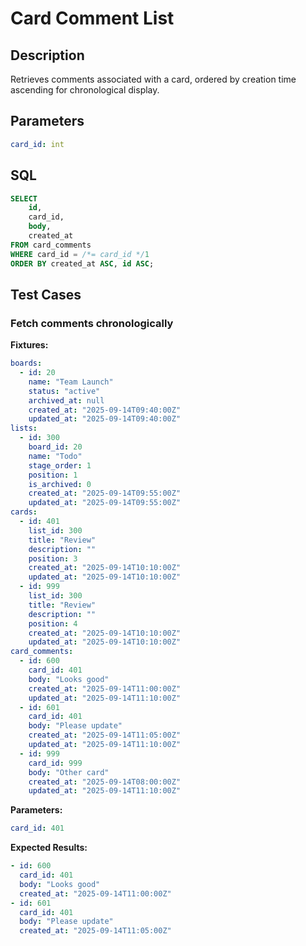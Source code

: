 # Card Comment List

## Description

Retrieves comments associated with a card, ordered by creation time ascending for chronological display.

## Parameters

```yaml
card_id: int
```

## SQL

```sql
SELECT
    id,
    card_id,
    body,
    created_at
FROM card_comments
WHERE card_id = /*= card_id */1
ORDER BY created_at ASC, id ASC;
```

## Test Cases

### Fetch comments chronologically

**Fixtures:**
```yaml
boards:
  - id: 20
    name: "Team Launch"
    status: "active"
    archived_at: null
    created_at: "2025-09-14T09:40:00Z"
    updated_at: "2025-09-14T09:40:00Z"
lists:
  - id: 300
    board_id: 20
    name: "Todo"
    stage_order: 1
    position: 1
    is_archived: 0
    created_at: "2025-09-14T09:55:00Z"
    updated_at: "2025-09-14T09:55:00Z"
cards:
  - id: 401
    list_id: 300
    title: "Review"
    description: ""
    position: 3
    created_at: "2025-09-14T10:10:00Z"
    updated_at: "2025-09-14T10:10:00Z"
  - id: 999
    list_id: 300
    title: "Review"
    description: ""
    position: 4
    created_at: "2025-09-14T10:10:00Z"
    updated_at: "2025-09-14T10:10:00Z"
card_comments:
  - id: 600
    card_id: 401
    body: "Looks good"
    created_at: "2025-09-14T11:00:00Z"
    updated_at: "2025-09-14T11:10:00Z"
  - id: 601
    card_id: 401
    body: "Please update"
    created_at: "2025-09-14T11:05:00Z"
    updated_at: "2025-09-14T11:10:00Z"
  - id: 999
    card_id: 999
    body: "Other card"
    created_at: "2025-09-14T08:00:00Z"
    updated_at: "2025-09-14T11:10:00Z"
```

**Parameters:**
```yaml
card_id: 401
```

**Expected Results:**
```yaml
- id: 600
  card_id: 401
  body: "Looks good"
  created_at: "2025-09-14T11:00:00Z"
- id: 601
  card_id: 401
  body: "Please update"
  created_at: "2025-09-14T11:05:00Z"
```
